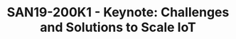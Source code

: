 ---
youtube_video_url: https://www.youtube.com/watch?v=RjVoJLnFOmc
amazon_s3_presentation_url: https://static.linaro.org/connect/san19/presentations/san19-200k1.pdf
amazon_s3_video_url: https://static.linaro.org/connect/san19/videos/san19-200k1.mp4
categories:
- san19
description: Dipesh will talk about the opportunity of IoT where the combination of
  Physical and Digital data can deliver new business models and efficiencies. He’ll
  then discuss what the technical challenges are to delivering this new era, and what
  Arm is doing with communities and partners to collectively deliver.
image: /assets/images/featured-images/san19/SAN19-200K1.png
session_attendee_num: '161'
session_id: SAN19-200K1
session_room: Pacific Room (Keynote)
session_slot:
  end_time: '2019-09-24 10:30:00'
  start_time: '2019-09-24 10:00:00'
session_speakers:
- speaker_bio: ''
  speaker_company: Arm
  speaker_image: /assets/images/speakers/placeholder.jpg
  speaker_location: ''
  speaker_name: Dipesh Patel
  speaker_position: President, IoT Services Group
  speaker_url: ''
  speaker_username: dipesh.patel1
- speaker_bio: Dipesh Patel, President, IoT Services Group, Arm<br><br>Dipesh is the
    president of IoT Services Group at Arm. Prior to this, he served as the executive
    vice president of incubation businesses, responsible for the development of new
    businesses to create solutions to enable the Internet of Things.<br>Dipesh was
    previously executive vice president of technical operations, in charge of Arm’s
    infrastructure used for IP development. Before this he was general manager of
    the Physical Design Group at Arm.<br>Dipesh joined Arm in 1997 and has held senior
    management positions working primarily in System on Chip (SoC) related activities
    including vice president of technology for physical IP and director of research.
  speaker_company: Arm
  speaker_image: /assets/images/speakers/san19/dipesh-patel.jpg
  speaker_location: ''
  speaker_name: Dipesh Patel
  speaker_position: President, IoT Services Group
  speaker_url: ''
  speaker_username: dipesh_patel.201fngss
session_track: None/Other
tag: session
tags:
- Keynote
title: 'SAN19-200K1 - Keynote: Challenges and Solutions to Scale IoT'
---